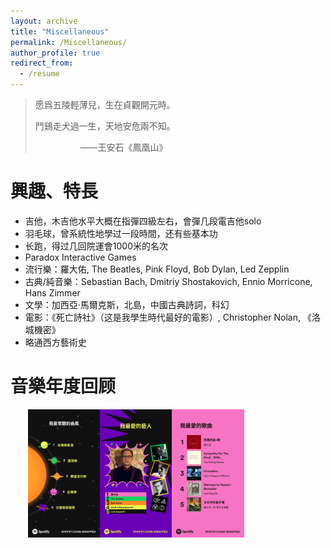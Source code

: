 ```yaml
---
layout: archive
title: "Miscellaneous"
permalink: /Miscellaneous/
author_profile: true
redirect_from:
  - /resume
---
```




> 愿爲五陵輕薄兒，生在貞觀開元時。
>
> 鬥鷄走犬過一生，天地安危兩不知。
>
> &emsp; &emsp; &emsp; &emsp; ——王安石《鳳凰山》

興趣、特長
======

- 吉他，木吉他水平大概在指彈四級左右，會彈几段電吉他solo
- 羽毛球，曾系統性地學过一段時間，还有些基本功
- 长跑，得过几回院運會1000米的名次
- Paradox Interactive Games
- 流行樂：羅大佑, The Beatles, Pink Floyd, Bob Dylan, Led Zepplin
- 古典/純音樂：Sebastian Bach, Dmitriy Shostakovich, Ennio Morricone,  Hans Zimmer
- 文學：加西亞·馬爾克斯，北島，中國古典詩詞，科幻
- 電影：《死亡詩社》（这是我學生時代最好的電影）, Christopher Nolan, 《洛城機密》
- 略通西方藝術史



音樂年度回顾
======



&emsp;&emsp;<img src="/images/Miscellaneous-1.png" alt="image-20221130225042217" style="zoom:20%;" /><img src="/images/Miscellaneous-2.png" alt="image-20221130225042217" style="zoom:20%;" /><img src="/images/Miscellaneous-3.png" alt="image-20221130225042217" style="zoom:20%;" />
